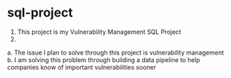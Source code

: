 # sql-project
1. This project is my Vulnerability Management SQL Project
2. 
  a. The issue I plan to solve through this project is vulnerability management
  b. I am solving this problem through building a data pipeline to help companies know of important vulnerabilities sooner


